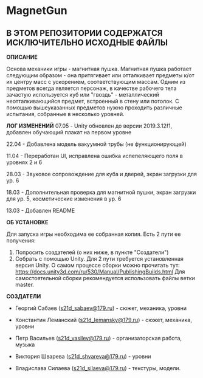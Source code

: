 MagnetGun
=============================================================
В ЭТОМ РЕПОЗИТОРИИ СОДЕРЖАТСЯ ИСКЛЮЧИТЕЛЬНО ИСХОДНЫЕ ФАЙЛЫ
-------------------------------------------------------------

**ОПИСАНИЕ**

Основа механики игры - магнитная пушка. Магнитная пушка работает следующим образом - она притягивает или отталкивает 
предметы к/от их центру масс с ускорением, соответствующим
массам. Одним из предметов всегда является персонаж, в качестве рабочего тела зачастую используется куб или "гвоздь" - металлический неотталкивающийся предмет, встроенный в стену
или потолок. С помощью вышеуказанных предметов нужно проходить
различные испытания, собранные в несколько уровней. 


**ЛОГ ИЗМЕНЕНИЙ**
07.05 - Unity обновлен до версии 2019.3.12f1, добавлен обучающий плакат на первом уровне

22.04 - Добавлена модель вакуумной трубы (не функционирующей)

11.04 - Переработан UI, исправлена ошибка испепеляющего поля в уровнях 2 и 6

28.03 - Звуковое сопровождение для куба и дверей, экран загрузки для ур. 6

18.03 - Дополнительная проверка для магнитной пушки, экран загрузки для ур. 5, косметические изменения в ур. 6

13.03 - Добавлен README


**ОБ УСТАНОВКЕ**

Для запуска игры необходима ее собранная копия. Есть 2 пути
ее получения:
1. Попросить создателей (о них ниже, в пункте "Создатели")
2. Собрать с помощью Unity.
Для 2 пути требуется установленная версия Unity.
О самом процессе сборки можно прочитать тут:
https://docs.unity3d.com/ru/530/Manual/PublishingBuilds.html
Для самостоятельной сборки рекомендуется использовать файлы
ветки master. 

**СОЗДАТЕЛИ**

- Георгий Сабаев (s21d_sabaev@179.ru) - cюжет, механика, уровни

- Константин Леманский (s21d_lemansky@179.ru) - cюжет, механика, уровни

- Петр Васильев (s21d_vasilev@179.ru) - организаторская работа, музыка

- Виктория Шварева (s21d_shvareva@179.ru) - уровни

- Владислава Силаева (s21d_silaeva@179.ru) - текстуры, модели.
